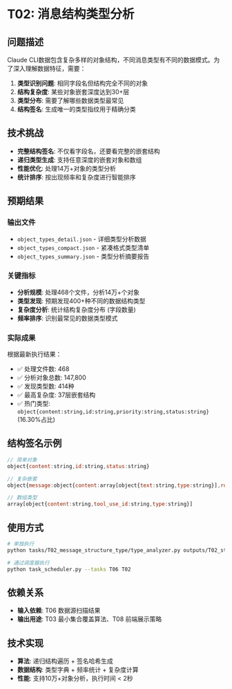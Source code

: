 # T02: 消息结构类型分析

## 问题描述

Claude CLI数据包含复杂多样的对象结构，不同消息类型有不同的数据模式。为了深入理解数据特征，需要：

1. **类型识别问题**: 相同字段名但结构完全不同的对象
2. **结构复杂度**: 某些对象嵌套深度达到30+层
3. **类型分布**: 需要了解哪些数据类型最常见
4. **结构签名**: 生成唯一的类型指纹用于精确分类

## 技术挑战

- **完整结构签名**: 不仅看字段名，还要看完整的嵌套结构
- **递归类型生成**: 支持任意深度的嵌套对象和数组
- **性能优化**: 处理14万+对象的类型分析
- **统计排序**: 按出现频率和复杂度进行智能排序

## 预期结果

### 输出文件
- `object_types_detail.json` - 详细类型分析数据
- `object_types_compact.json` - 紧凑格式类型清单  
- `object_types_summary.json` - 类型分析摘要报告

### 关键指标
- **分析规模**: 处理468个文件，分析14万+个对象
- **类型发现**: 预期发现400+种不同的数据结构类型
- **复杂度分析**: 统计结构复杂度分布 (字段数量)
- **频率排序**: 识别最常见的数据类型模式

### 实际成果
根据最新执行结果：
- ✅ 处理文件数: 468
- ✅ 分析对象总数: 147,800
- ✅ 发现类型数: 414种
- ✅ 最高复杂度: 37层嵌套结构
- ✅ 热门类型: `object{content:string,id:string,priority:string,status:string}` (16.30%占比)

## 结构签名示例

```javascript
// 简单对象
object{content:string,id:string,status:string}

// 复杂嵌套
object{message:object{content:array[object{text:string,type:string}],role:string},usage:object{input_tokens:integer,output_tokens:integer}}

// 数组类型
array[object{content:string,tool_use_id:string,type:string}]
```

## 使用方式

```bash
# 单独执行  
python tasks/T02_message_structure_type/type_analyzer.py outputs/T02_structure_types

# 通过调度器执行
python task_scheduler.py --tasks T06 T02
```

## 依赖关系

- **输入依赖**: T06 数据源扫描结果
- **输出用途**: T03 最小集合覆盖算法、T08 前端展示策略

## 技术实现

- **算法**: 递归结构遍历 + 签名哈希生成
- **数据结构**: 类型字典 + 频率统计 + 复杂度计算
- **性能**: 支持10万+对象分析，执行时间 < 2秒